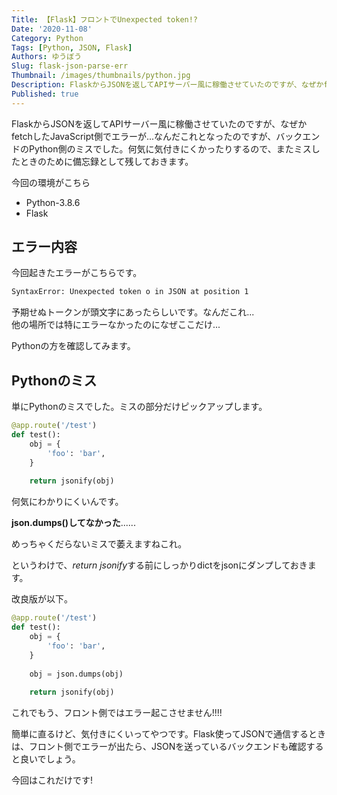 ```yaml
---
Title: 【Flask】フロントでUnexpected token!?
Date: '2020-11-08'
Category: Python
Tags: [Python, JSON, Flask]
Authors: ゆうぼう
Slug: flask-json-parse-err
Thumbnail: /images/thumbnails/python.jpg
Description: FlaskからJSONを返してAPIサーバー風に稼働させていたのですが、なぜかfetchしたJavaScript側でエラーが...なんだこれとなったのですが、バックエンドのPython側のミスでした。何気に気付きにくかったりするので、またミスしたときのために備忘録として残しておきます。
Published: true
---
```


FlaskからJSONを返してAPIサーバー風に稼働させていたのですが、なぜかfetchしたJavaScript側でエラーが...なんだこれとなったのですが、バックエンドのPython側のミスでした。何気に気付きにくかったりするので、またミスしたときのために備忘録として残しておきます。

今回の環境がこちら

- Python-3.8.6
- Flask

## エラー内容

今回起きたエラーがこちらです。

```bash
SyntaxError: Unexpected token o in JSON at position 1
```

予期せぬトークンが頭文字にあったらしいです。なんだこれ...  
他の場所では特にエラーなかったのになぜここだけ...

Pythonの方を確認してみます。


## Pythonのミス

単にPythonのミスでした。ミスの部分だけピックアップします。

~~~python
@app.route('/test')
def test():
    obj = {
        'foo': 'bar',
    }
    
    return jsonify(obj)
~~~

何気にわかりにくいんです。

**json.dumps()してなかった**......

めっちゃくだらないミスで萎えますねこれ。

というわけで、*return jsonify*する前にしっかりdictをjsonにダンプしておきます。

改良版が以下。

~~~python
@app.route('/test')
def test():
    obj = {
        'foo': 'bar',
    }
    
    obj = json.dumps(obj)
    
    return jsonify(obj) 
~~~

これでもう、フロント側ではエラー起こさせません!!!!

簡単に直るけど、気付きにくいってやつです。Flask使ってJSONで通信するときは、フロント側でエラーが出たら、JSONを送っているバックエンドも確認すると良いでしょう。

今回はこれだけです!
